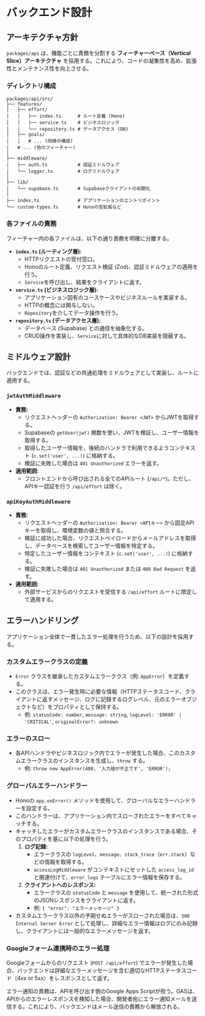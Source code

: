 # バックエンド設計

## アーキテクチャ方針

`packages/api` は、機能ごとに責務を分割する **フィーチャーベース（Vertical Slice）アーキテクチャ** を採用する。これにより、コードの凝集性を高め、拡張性とメンテナンス性を向上させる。

### ディレクトリ構成

```
packages/api/src/
├── features/
│   ├── effort/
│   │   ├── index.ts      # ルート定義 (Hono)
│   │   ├── service.ts    # ビジネスロジック
│   │   └── repository.ts # データアクセス (DB)
│   ├── goals/
│   │   # ... (同様の構成)
│   # ... (他のフィーチャー)
│
├── middleware/
│   ├── auth.ts           # 認証ミドルウェア
│   └── logger.ts         # ログミドルウェア
│
├── lib/
│   └── supabase.ts       # Supabaseクライアントの初期化
│
├── index.ts              # アプリケーションのエントリポイント
└── custom-types.ts       # Honoの型拡張など
```

### 各ファイルの責務

フィーチャー内の各ファイルは、以下の通り責務を明確に分離する。

* **`index.ts` (ルーティング層):**
  * HTTPリクエストの受付窓口。
  * Honoのルート定義、リクエスト検証 (Zod)、認証ミドルウェアの適用を行う。
  * `Service`を呼び出し、結果をクライアントに返す。
* **`service.ts` (ビジネスロジック層):**
  * アプリケーション固有のユースケースやビジネスルールを実装する。
  * HTTPの概念には関与しない。
  * `Repository`を介してデータ操作を行う。
* **`repository.ts` (データアクセス層):**
  * データベース (Supabase) との通信を抽象化する。
  * CRUD操作を実装し、`Service`に対して具体的なDB実装を隠蔽する。

## ミドルウェア設計

バックエンドでは、認証などの共通処理をミドルウェアとして実装し、ルートに適用する。

### `jwtAuthMiddleware`

- **責務:**
  - リクエストヘッダーの `Authorization: Bearer <JWT>` からJWTを取得する。
  - Supabaseの `getUser(jwt)` 関数を使い、JWTを検証し、ユーザー情報を取得する。
  - 取得したユーザー情報を、後続のハンドラで利用できるようコンテキスト (`c.set('user', ...)`) に格納する。
  - 検証に失敗した場合は `401 Unauthorized` エラーを返す。
- **適用範囲:**
  - フロントエンドから呼び出される全てのAPIルート (`/api/*`)。ただし、APIキー認証を行う `/api/effort` は除く。

### `apiKeyAuthMiddleware`

- **責務:**
  - リクエストヘッダーの `Authorization: Bearer <APIキー>` から固定APIキーを取得し、環境変数の値と照合する。
  - 検証に成功した場合、リクエストペイロードからメールアドレスを取得し、データベースを検索してユーザー情報を特定する。
  - 特定したユーザー情報をコンテキスト (`c.set('user', ...)`) に格納する。
  - 検証に失敗した場合は `401 Unauthorized` または `400 Bad Request` を返す。
- **適用範囲:**
  - 外部サービスからのリクエストを受信する `/api/effort` ルートに限定して適用する。

## エラーハンドリング

アプリケーション全体で一貫したエラー処理を行うため、以下の設計を採用する。

### カスタムエラークラスの定義

- `Error` クラスを継承したカスタムエラークラス（例: `AppError`）を定義する。
- このクラスは、エラー発生時に必要な情報（HTTPステータスコード、クライアントに返すメッセージ、ログに記録するログレベル、元のエラーオブジェクトなど）をプロパティとして保持する。
  - 例: `statusCode: number`, `message: string`, `logLevel: 'ERROR' | 'CRITICAL'`, `originalError?: unknown`

### エラーのスロー

- 各APIハンドラやビジネスロジック内でエラーが発生した場合、このカスタムエラークラスのインスタンスを生成し、`throw` する。
  - 例: `throw new AppError(400, '入力値が不正です', 'ERROR');`

### グローバルエラーハンドラー

- Honoの `app.onError()` メソッドを使用して、グローバルなエラーハンドラーを設定する。
- このハンドラーは、アプリケーション内でスローされたエラーをすべてキャッチする。
- キャッチしたエラーがカスタムエラークラスのインスタンスである場合、そのプロパティを基に以下の処理を行う。
  1. **ログ記録:**
     - エラークラスの `logLevel`、`message`、`stack_trace`（`err.stack`）などの情報を取得する。
     - `accessLogMiddleware` がコンテキストにセットした `access_log_id` と関連付けて、`error_logs` テーブルにエラー情報を保存する。
  2. **クライアントへのレスポンス:**
     - エラークラスの `statusCode` と `message` を使用して、統一された形式のJSONレスポンスをクライアントに返す。
     - 例: `{ "error": "エラーメッセージ" }`
- カスタムエラークラス以外の予期せぬエラーがスローされた場合は、`500 Internal Server Error` として処理し、詳細なエラー情報はログにのみ記録し、クライアントには一般的なエラーメッセージを返す。

### Googleフォーム連携時のエラー処理

Googleフォームからのリクエスト (`POST /api/effort`) でエラーが発生した場合、バックエンドは詳細なエラーメッセージを含む適切なHTTPステータスコード（4xx or 5xx）をレスポンスとして返す。

エラー通知の責務は、APIを呼び出す側のGoogle Apps Scriptが担う。GASは、APIからのエラーレスポンスを検知した場合、開発者宛にエラー通知メールを送信する。これにより、バックエンドはメール送信の責務から解放される。

